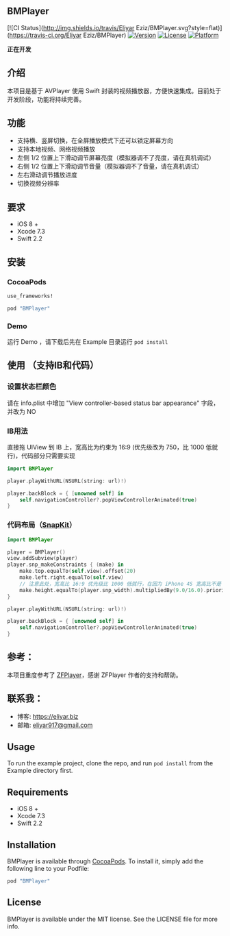 ## BMPlayer

[![CI Status](http://img.shields.io/travis/Eliyar Eziz/BMPlayer.svg?style=flat)](https://travis-ci.org/Eliyar Eziz/BMPlayer)
[![Version](https://img.shields.io/cocoapods/v/BMPlayer.svg?style=flat)](http://cocoapods.org/pods/BMPlayer)
[![License](https://img.shields.io/cocoapods/l/BMPlayer.svg?style=flat)](http://cocoapods.org/pods/BMPlayer)
[![Platform](https://img.shields.io/cocoapods/p/BMPlayer.svg?style=flat)](http://cocoapods.org/pods/BMPlayer)

**正在开发**

## 介绍
本项目是基于 AVPlayer 使用 Swift 封装的视频播放器，方便快速集成。目前处于开发阶段，功能将持续完善。

## 功能
- 支持横、竖屏切换，在全屏播放模式下还可以锁定屏幕方向
- 支持本地视频、网络视频播放
- 左侧 1/2 位置上下滑动调节屏幕亮度（模拟器调不了亮度，请在真机调试）
- 右侧 1/2 位置上下滑动调节音量（模拟器调不了音量，请在真机调试）
- 左右滑动调节播放进度
- 切换视频分辨率

## 要求
- iOS 8 +
- Xcode 7.3
- Swift 2.2

## 安装
### CocoaPods

```ruby
use_frameworks!

pod "BMPlayer"
```

### Demo
运行 Demo ，请下载后先在 Example 目录运行 `pod install`

## 使用 （支持IB和代码）

### 设置状态栏颜色
请在 info.plist 中增加 "View controller-based status bar appearance" 字段，并改为 NO

### IB用法
直接拖 UIView 到 IB 上，宽高比为约束为 16:9 (优先级改为 750，比 1000 低就行)，代码部分只需要实现
```swift
import BMPlayer

player.playWithURL(NSURL(string: url)!)

player.backBlock = { [unowned self] in
    self.navigationController?.popViewControllerAnimated(true)
}
```

### 代码布局（[SnapKit](https://github.com/SnapKit/SnapKit)）
```swift
import BMPlayer

player = BMPlayer()
view.addSubview(player)
player.snp_makeConstraints { (make) in
    make.top.equalTo(self.view).offset(20)
    make.left.right.equalTo(self.view)
    // 注意此处，宽高比 16:9 优先级比 1000 低就行，在因为 iPhone 4S 宽高比不是 16：9
    make.height.equalTo(player.snp_width).multipliedBy(9.0/16.0).priority(750)
}

player.playWithURL(NSURL(string: url)!)

player.backBlock = { [unowned self] in
    self.navigationController?.popViewControllerAnimated(true)
}
```

## 参考：
本项目重度参考了 [ZFPlayer](https://github.com/renzifeng/ZFPlayer)，感谢 ZFPlayer 作者的支持和帮助。

## 联系我：
- 博客: https://eliyar.biz
- 邮箱: eliyar917@gmail.com

## Usage

To run the example project, clone the repo, and run `pod install` from the Example directory first.

## Requirements
- iOS 8 +
- Xcode 7.3
- Swift 2.2

## Installation

BMPlayer is available through [CocoaPods](http://cocoapods.org). To install
it, simply add the following line to your Podfile:

```ruby
pod "BMPlayer"
```

## License

BMPlayer is available under the MIT license. See the LICENSE file for more info.
